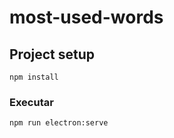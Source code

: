 # most-used-words

## Project setup
```
npm install

```

### Executar
```
npm run electron:serve

```
